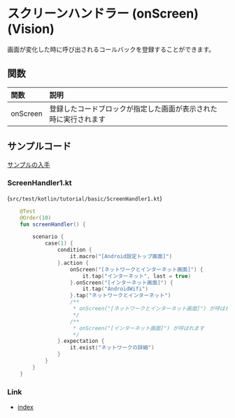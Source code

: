 # スクリーンハンドラー (onScreen) (Vision)

画面が変化した時に呼び出されるコールバックを登録することができます。

## 関数

| 関数       | 説明                               |
|:---------|:---------------------------------|
| onScreen | 登録したコードブロックが指定した画面が表示された時に実行されます |

## サンプルコード

[サンプルの入手](../../../getting_samples_ja.md)

### ScreenHandler1.kt

(`src/test/kotlin/tutorial/basic/ScreenHandler1.kt`)

```kotlin
    @Test
    @Order(10)
    fun screenHandler() {

        scenario {
            case(1) {
                condition {
                    it.macro("[Android設定トップ画面]")
                }.action {
                    onScreen("[ネットワークとインターネット画面]") {
                        it.tap("インターネット", last = true)
                    }.onScreen("[インターネット画面]") {
                        it.tap("AndroidWifi")
                    }.tap("ネットワークとインターネット")
                    /**
                     * onScreen("[ネットワークとインターネット画面]") が呼ばれます
                     */
                    /**
                     * onScreen("[インターネット画面]") が呼ばれます
                     */
                }.expectation {
                    it.exist("ネットワークの詳細")
                }
            }
        }
    }
```

### Link

- [index](../../../../index_ja.md)


